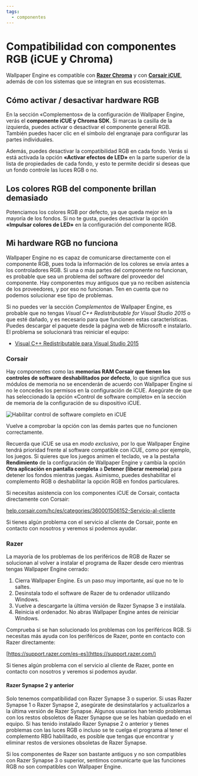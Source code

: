 ```yaml
---
tags:
  - componentes
---
```


# Compatibilidad con componentes RGB (iCUE y Chroma)

Wallpaper Engine es compatible con [**Razer Chroma**](https://www.razer.com/chroma) y con [**Corsair iCUE**](https://www.corsair.com/icue), además de con los sistemas que se integran en sus ecosistemas.

## Cómo activar / desactivar hardware RGB

En la sección «Complementos» de la configuración de Wallpaper Engine, verás el **componente iCUE y Chroma SDK**. Si marcas la casilla de la izquierda, puedes activar o desactivar el componente general RGB. También puedes hacer clic en el símbolo del engranaje para configurar las partes individuales.

Además, puedes desactivar la compatibilidad RGB en cada fondo. Verás si está activada la opción **«Activar efectos de LED»** en la parte superior de la lista de propiedades de cada fondo, y esto te permite decidir si deseas que un fondo controle las luces RGB o no.

## Los colores RGB del componente brillan demasiado

Potenciamos los colores RGB por defecto, ya que queda mejor en la mayoría de los fondos. Si no te gusta, puedes desactivar la opción **«Impulsar colores de LED»** en la configuración del componente RGB.

## Mi hardware RGB no funciona

Wallpaper Engine no es capaz de comunicarse directamente con el componente RGB, pues toda la información de los colores se envía antes a los controladores RGB. Si una o más partes del componente no funcionan, es probable que sea un problema del software del proveedor del componente. Hay componentes muy antiguos que ya no reciben asistencia de los proveedores, y por eso no funcionan. Ten en cuenta que no podemos solucionar ese tipo de problemas.

Si no puedes ver la sección *Complementos* de Wallpaper Engine, es probable que no tengas *Visual C++ Redistributable for Visual Studio 2015* o que esté dañado, y es necesario para que funcionen estas características. Puedes descargar el paquete desde la página web de Microsoft e instalarlo. El problema se solucionará tras reiniciar el equipo:

* [Visual C++ Redistributable para Visual Studio 2015](https://www.microsoft.com/es-es/download/details.aspx?id=48145)

### Corsair

Hay componentes como las **memorias RAM Corsair que tienen los controles de software deshabilitados por defecto**, lo que significa que sus módulos de memoria no se encenderán de acuerdo con Wallpaper Engine si no le concedes los permisos en la configuración de iCUE. Asegúrate de que has seleccionado la opción «Control de software completo» en la sección de memoria de la configuración de su dispositivo iCUE.

![Habilitar control de software completo en iCUE](./icue.png)

Vuelve a comprobar la opción con las demás partes que no funcionen correctamente.

Recuerda que iCUE se usa en *modo exclusivo*, por lo que Wallpaper Engine tendrá prioridad frente al software compatible con iCUE, como por ejemplo, los juegos. Si quieres que los juegos animen el teclado, ve a la pestaña **Rendimiento** de la configuración de Wallpaper Engine y cambia la opción **Otra aplicación en pantalla completa** a **Detener (liberar memoria)** para detener los fondos mientras juegas. Asimismo, puedes deshabilitar el complemento RGB o deshabilitar la opción RGB en fondos particulares.

Si necesitas asistencia con los componentes iCUE de Corsair, contacta directamente con Corsair:

[help.corsair.com/hc/es/categories/360001506152-Servicio-al-cliente](https://help.corsair.com/)

Si tienes algún problema con el servicio al cliente de Corsair, ponte en contacto con nosotros y veremos si podemos ayudar.

### Razer

La mayoría de los problemas de los periféricos de RGB de Razer se solucionan al volver a instalar el programa de Razer desde cero mientras tengas Wallpaper Engine cerrado:

1. Cierra Wallpaper Engine. Es un paso muy importante, así que no te lo saltes.
2. Desinstala todo el software de Razer de tu ordenador utilizando Windows.
3. Vuelve a descargarte la última versión de Razer Synapse 3 e instálala.
4. Reinicia el ordenador. No abras Wallpaper Engine antes de reiniciar Windows.

Comprueba si se han solucionado los problemas con los periféricos RGB. Si necesitas más ayuda con los periféricos de Razer, ponte en contacto con Razer directamente:

[https://support.razer.com/es-es](https://support.razer.com/)

Si tienes algún problema con el servicio al cliente de Razer, ponte en contacto con nosotros y veremos si podemos ayudar.

#### Razer Synapse 2 y anterior

Solo tenemos compatibilidad con Razer Synapse 3 o superior. Si usas Razer Synapse 1 o Razer Synapse 2, asegúrate de desinstalarlos y actualizarlos a la última versión de Razer Synapse. Algunos usuarios han tenido problemas con los restos obsoletos de Razer Synapse que se les habían quedado en el equipo. Si has tenido instalado Razer Synapse 2 o anterior y tienes problemas con las luces RGB o incluso se te cuelga el programa al tener el complemento RBG habilitado, es posible que tengas que encontrar y eliminar restos de versiones obsoletas de Razer Synapse.

Si los componentes de Razer son bastante antiguos y no son compatibles con Razer Synapse 3 o superior, sentimos comunicarte que las funciones RGB no son compatibles con Wallpaper Engine.